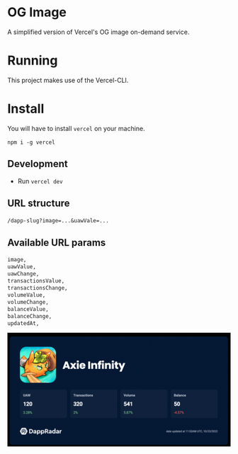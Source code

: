 # OG Image

A simplified version of Vercel's OG image on-demand service.

# Running

This project makes use of the Vercel-CLI.

# Install

You will have to install `vercel` on your machine.

```
npm i -g vercel
```

## Development

- Run `vercel dev`

## URL structure

`/dapp-slug?image=...&uawVale=...`

## Available URL params

```
image,
uawValue,
uawChange,
transactionsValue,
transactionsChange,
volumeValue,
volumeChange,
balanceValue,
balanceChange,
updatedAt,
```

![OG image example](public/og-image-example.png?raw=true "OG image example")
